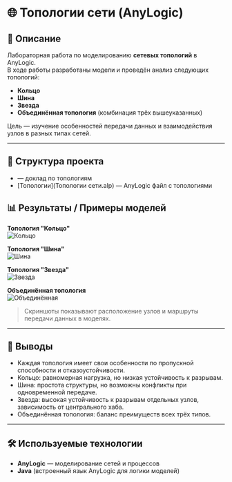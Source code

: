 # 🌐 Топологии сети (AnyLogic)

## 📌 Описание
Лабораторная работа по моделированию **сетевых топологий** в AnyLogic.  
В ходе работы разработаны модели и проведён анализ следующих топологий:

- **Кольцо**  
- **Шина**  
- **Звезда**  
- **Объединённая топология** (комбинация трёх вышеуказанных)

Цель — изучение особенностей передачи данных и взаимодействия узлов в разных типах сетей.

---

## 📂 Структура проекта

-  — доклад по топологиям 
- [Топологии](Топологии сети.alp) — AnyLogic файл с топологиями

## 📊 Результаты / Примеры моделей

**Топология "Кольцо"**  
![Кольцо](https://i.imgur.com/BEcggme.png)

**Топология "Шина"**  
![Шина](https://i.imgur.com/waGVN3J.png)

**Топология "Звезда"**  
![Звезда](https://i.imgur.com/lvruDdI.png)

**Объединённая топология**  
![Объединённая](https://i.imgur.com/56ooD5m.png)

> Скриншоты показывают расположение узлов и маршруты передачи данных в моделях.

---

## 🔎 Выводы
- Каждая топология имеет свои особенности по пропускной способности и отказоустойчивости.  
- Кольцо: равномерная нагрузка, но низкая устойчивость к разрывам.  
- Шина: простота структуры, но возможны конфликты при одновременной передаче.  
- Звезда: высокая устойчивость к разрывам отдельных узлов, зависимость от центрального хаба.  
- Объединённая топология: баланс преимуществ всех трёх типов.  

---

## 🛠 Используемые технологии
- **AnyLogic** — моделирование сетей и процессов  
- **Java** (встроенный язык AnyLogic для логики моделей)